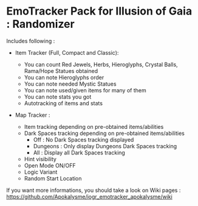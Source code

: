# EmoTracker Pack for Illusion of Gaia : Randomizer

Includes following :

* Item Tracker (Full, Compact and Classic):
  * You can count Red Jewels, Herbs, Hieroglyphs, Crystal Balls, Rama/Hope Statues obtained
  * You can note Hieroglyphs order
  * You can note needed Mystic Statues
  * You can note used/given items for many of them
  * You can note stats you got
  * Autotracking of items and stats

* Map Tracker :
  * Item tracking depending on pre-obtained items/abilities
  * Dark Spaces tracking depending on pre-obtained items/abilities
    * Off : No Dark Spaces tracking displayed
    * Dungeons : Only display Dungeons Dark Spaces tracking
    * All : Display all Dark Spaces tracking
  * Hint visibility
  * Open Mode ON/OFF
  * Logic Variant
  * Random Start Location

If you want more informations, you should take a look on Wiki pages : https://github.com/Apokalysme/iogr_emotracker_apokalysme/wiki